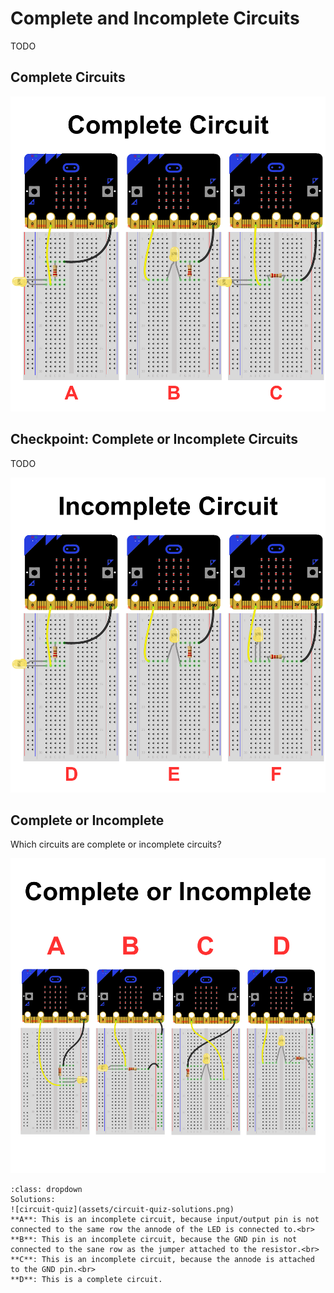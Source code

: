 # Complete and Incomplete Circuits

TODO

## Complete Circuits

![circuit-complete](assets/circuit-complete.png)

## Checkpoint: Complete or Incomplete Circuits

TODO

![circuit-incomplete](assets/circuit-incomplete.png)

## Complete or Incomplete

Which circuits are complete or incomplete circuits?

![circuit-quiz](assets/circuit-quiz.png)

```{admonition} Click here to reveal the solutions.
:class: dropdown
Solutions:
![circuit-quiz](assets/circuit-quiz-solutions.png)
**A**: This is an incomplete circuit, because input/output pin is not connected to the same row the annode of the LED is connected to.<br>
**B**: This is an incomplete circuit, because the GND pin is not connected to the sane row as the jumper attached to the resistor.<br>
**C**: This is an incomplete circuit, because the annode is attached to the GND pin.<br>
**D**: This is a complete circuit.
```